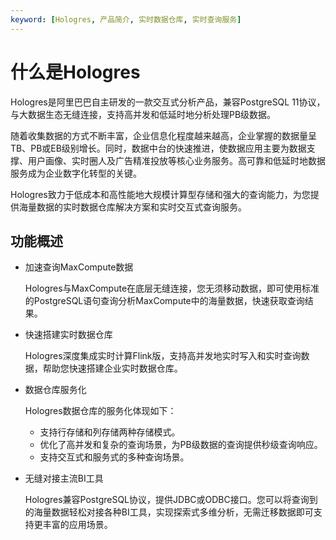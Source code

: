 ```yaml
---
keyword: [Hologres, 产品简介, 实时数据仓库, 实时查询服务]
---
```


# 什么是Hologres

Hologres是阿里巴巴自主研发的一款交互式分析产品，兼容PostgreSQL 11协议，与大数据生态无缝连接，支持高并发和低延时地分析处理PB级数据。

随着收集数据的方式不断丰富，企业信息化程度越来越高，企业掌握的数据量呈TB、PB或EB级别增长。同时，数据中台的快速推进，使数据应用主要为数据支撑、用户画像、实时圈人及广告精准投放等核心业务服务。高可靠和低延时地数据服务成为企业数字化转型的关键。

Hologres致力于低成本和高性能地大规模计算型存储和强大的查询能力，为您提供海量数据的实时数据仓库解决方案和实时交互式查询服务。

## 功能概述

-   加速查询MaxCompute数据

    Hologres与MaxCompute在底层无缝连接，您无须移动数据，即可使用标准的PostgreSQL语句查询分析MaxCompute中的海量数据，快速获取查询结果。

-   快速搭建实时数据仓库

    Hologres深度集成实时计算Flink版，支持高并发地实时写入和实时查询数据，帮助您快速搭建企业实时数据仓库。

-   数据仓库服务化

    Hologres数据仓库的服务化体现如下：

    -   支持行存储和列存储两种存储模式。
    -   优化了高并发和复杂的查询场景，为PB级数据的查询提供秒级查询响应。
    -   支持交互式和服务式的多种查询场景。
-   无缝对接主流BI工具

    Hologres兼容PostgreSQL协议，提供JDBC或ODBC接口。您可以将查询到的海量数据轻松对接各种BI工具，实现探索式多维分析，无需迁移数据即可支持更丰富的应用场景。


